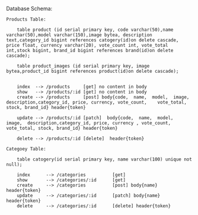 Database Schema:
        
    Products Table:

        table product (id serial primary key, code varchar(50),name varchar(50),model varchar(150),image bytea, description text,category_id bigint references catogery(id)on delete cascade, price float, currency varchar(20), vote_count int, vote_total int,stock bigint, brand_id bigint references brand(id)on delete cascade);
        
        table product_images (id serial primary key, image bytea,product_id bigint references product(id)on delete cascade);


        index  --> /products     [get] no content in body
        show   --> /products/:id [get] no content in body
        create --> /products     [post] body{code,  name,  model,  image,  description,category_id, price, currency, vote_count,    vote_total, stock, brand_id} header{token}

        update --> /products/:id [patch]  body{code,  name,  model,  image,  description,category_id, price, currency , vote_count, vote_total, stock, brand_id} header{token}

        delete --> /products/:id [delete]  header{token}

    Categoey Table:

        table catogery(id serial primary key, name varchar(100) unique not null);

        index      --> /categories          [get]
        show       --> /categories/:id      [get]
        create     --> /categories          [post] body{name} header{token}
        update     --> /categories/:id      [patch] body{name} header{token}
        delete     --> /categories/:id      [delete] header{token}

   